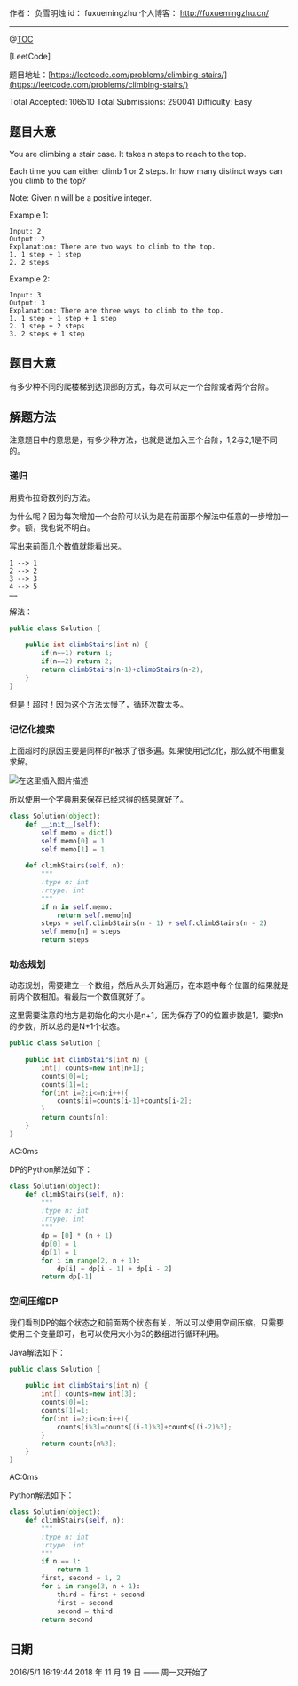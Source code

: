 作者： 负雪明烛
id：	fuxuemingzhu
个人博客：	http://fuxuemingzhu.cn/

---
@[TOC](目录)

[LeetCode]

题目地址：[https://leetcode.com/problems/climbing-stairs/](https://leetcode.com/problems/climbing-stairs/)

Total Accepted: 106510 Total Submissions: 290041 Difficulty: Easy


## 题目大意

You are climbing a stair case. It takes n steps to reach to the top.

Each time you can either climb 1 or 2 steps. In how many distinct ways can you climb to the top?

Note: Given n will be a positive integer.

Example 1:

	Input: 2
	Output: 2
	Explanation: There are two ways to climb to the top.
	1. 1 step + 1 step
	2. 2 steps

Example 2:

	Input: 3
	Output: 3
	Explanation: There are three ways to climb to the top.
	1. 1 step + 1 step + 1 step
	2. 1 step + 2 steps
	3. 2 steps + 1 step

## 题目大意

有多少种不同的爬楼梯到达顶部的方式，每次可以走一个台阶或者两个台阶。

## 解题方法

注意题目中的意思是，有多少种方法，也就是说加入三个台阶，1,2与2,1是不同的。

### 递归

用费布拉奇数列的方法。

为什么呢？因为每次增加一个台阶可以认为是在前面那个解法中任意的一步增加一步。额，我也说不明白。

写出来前面几个数值就能看出来。

	1 --> 1
	2 --> 2
	3 --> 3
	4 --> 5
	……

解法：

```java
public class Solution {
    
    public int climbStairs(int n) {
        if(n==1) return 1;
        if(n==2) return 2;
        return climbStairs(n-1)+climbStairs(n-2);
    }
}
```
但是！超时！因为这个方法太慢了，循环次数太多。

### 记忆化搜索

上面超时的原因主要是同样的n被求了很多遍。如果使用记忆化，那么就不用重复求解。

![在这里插入图片描述](https://leetcode.com/articles/Figures/70_Climbing_Stairs_rt.jpg)

所以使用一个字典用来保存已经求得的结果就好了。

```python
class Solution(object):
    def __init__(self):
        self.memo = dict()
        self.memo[0] = 1
        self.memo[1] = 1
    
    def climbStairs(self, n):
        """
        :type n: int
        :rtype: int
        """
        if n in self.memo:
            return self.memo[n]
        steps = self.climbStairs(n - 1) + self.climbStairs(n - 2)
        self.memo[n] = steps
        return steps
```

### 动态规划

动态规划，需要建立一个数组，然后从头开始遍历，在本题中每个位置的结果就是前两个数相加。看最后一个数值就好了。

这里需要注意的地方是初始化的大小是n+1，因为保存了0的位置步数是1，要求n的步数，所以总的是N+1个状态。

```java
public class Solution {
    
    public int climbStairs(int n) {
        int[] counts=new int[n+1];
        counts[0]=1;
        counts[1]=1;
        for(int i=2;i<=n;i++){
            counts[i]=counts[i-1]+counts[i-2];
        }
        return counts[n];
    }
}
```
AC:0ms

DP的Python解法如下：

```python
class Solution(object):
    def climbStairs(self, n):
        """
        :type n: int
        :rtype: int
        """
        dp = [0] * (n + 1)
        dp[0] = 1
        dp[1] = 1
        for i in range(2, n + 1):
            dp[i] = dp[i - 1] + dp[i - 2]
        return dp[-1]
```

### 空间压缩DP

我们看到DP的每个状态之和前面两个状态有关，所以可以使用空间压缩，只需要使用三个变量即可，也可以使用大小为3的数组进行循环利用。

Java解法如下：

```java
public class Solution {
    
    public int climbStairs(int n) {
        int[] counts=new int[3];
        counts[0]=1;
        counts[1]=1;
        for(int i=2;i<=n;i++){
            counts[i%3]=counts[(i-1)%3]+counts[(i-2)%3];
        }
        return counts[n%3];
    }
}
```
AC:0ms

Python解法如下：

```python
class Solution(object):
    def climbStairs(self, n):
        """
        :type n: int
        :rtype: int
        """
        if n == 1:
            return 1
        first, second = 1, 2
        for i in range(3, n + 1):
            third = first + second
            first = second
            second = third
        return second
```

## 日期

2016/5/1 16:19:44 
2018 年 11 月 19 日 —— 周一又开始了
